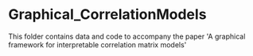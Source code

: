 # Graphical_CorrelationModels
This folder contains data and code to accompany the paper  'A graphical framework for interpretable correlation matrix models'
